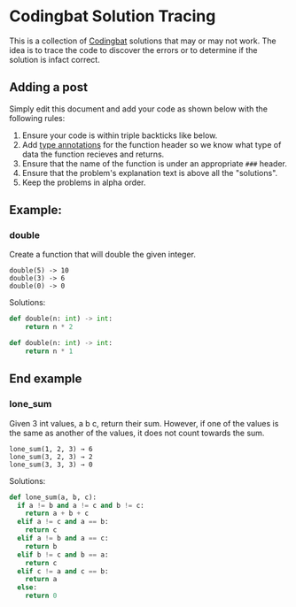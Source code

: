 # Codingbat Solution Tracing
This is a collection of [Codingbat](http://codingbat.com) solutions that may or may not work. 
The idea is to trace the code to discover the errors or to determine if the solution is infact correct.

## Adding a post
Simply edit this document and add your code as shown below with the following rules:
1. Ensure your code is within triple backticks like below. 
2. Add [type annotations](https://docs.python.org/3/library/typing.html) for the function header so we know what type of data the function recieves and returns.
3. Ensure that the name of the function is under an appropriate `###` header.
4. Ensure that the problem's explanation text is above all the "solutions". 
5. Keep the problems in alpha order.

## Example:
### double
Create a function that will double the given integer.
```
double(5) -> 10
double(3) -> 6
double(0) -> 0
```
Solutions:

```python
def double(n: int) -> int:
    return n * 2
```

```python
def double(n: int) -> int:
    return n * 1
```

End example
---
### lone_sum
Given 3 int values, a b c, return their sum. However, if one of the values is the same as another of the values, it does not count towards the sum.

```
lone_sum(1, 2, 3) → 6
lone_sum(3, 2, 3) → 2
lone_sum(3, 3, 3) → 0
```
Solutions:

```python
def lone_sum(a, b, c):
  if a != b and a != c and b != c:
    return a + b + c 
  elif a != c and a == b:
    return c
  elif a != b and a == c:
    return b
  elif b != c and b == a:
    return c
  elif c != a and c == b:
    return a
  else:
    return 0
```
